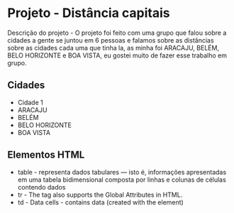 # Projeto - Distância capitais

Descrição do projeto - O projeto foi feito com uma grupo que falou sobre a cidades a gente se juntou em 6 pessoas e falamos sobre as distâncias sobre as cidades cada uma que tinha la, as minha foi ARACAJU, BELÉM, BELO HORIZONTE e BOA VISTA, eu gostei muito de fazer esse trabalho em grupo.


## Cidades 

* Cidade 1
* ARACAJU
* BELÉM
* BELO HORIZONTE
* BOA VISTA


## Elementos HTML

* table - representa dados tabulares — isto é, informações apresentadas em uma tabela bidimensional composta por linhas e colunas de células contendo dados 
* tr - The <tr> tag also supports the Global Attributes in HTML.
* td - Data cells - contains data (created with the <td> element)